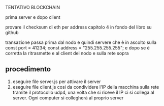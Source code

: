 TENTATIVO BLOCKCHAIN

prima server e dopo client

provare il checksum di eth per address capitolo 4 in fondo del libro su github

transazione passa prima dal nodo e quindi servere che è in ascolto sulla const port = 41234;
const address = "255.255.255.255";
e dopo se è corretta la ritrasmette e al client del nodo e sulla rete sopra

## procedimento 

1. eseguire file server.js per attivare il server 
2. eseguire file client.js cosi da condividere l'IP della macchina sulla rete tramite il protocollo udp4, una volta che si riceve il IP ci si collega al server. Ogni computer si collegherà al proprio server 